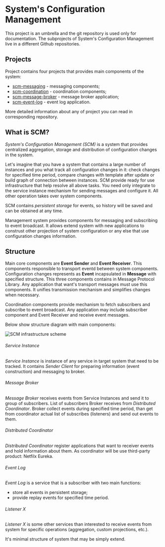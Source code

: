 # System's Configuration Management

This project is an umbrella and the git repository is used only for documentation.
The subprojects of System's Configuration Management live in a different Github repositories.

## Projects

Project contains four projects that provides main components of the system:

* [scm-messaging](https://github.com/ametiste-oss/ametiste-scm-messaging) - messaging components;
* [scm-coordination](https://github.com/ametiste-oss/ametiste-scm-coordination) - coordination components;
* [scm-message-broker](https://github.com/ametiste-oss/ametiste-scm-message-broker) - message broker application;
* [scm-event-log](https://github.com/ametiste-oss/ametiste-scm-event-log) - event log application.

More detailed information about any of project you can read in corresponding repository.

## What is SCM?

*System's Configuration Management (SCM)* is a system that provides centralized aggregation, storage and distribution of configuration changes in the system.

Let's imagine that you have a system that contains a large number of instances and you what track all configuration changes in it: check changes for specified time period, compare changes with  template after update or build graph of connection between instances. SCM provide ready for use infrastructure that help resolve all above tasks. You need only integrate to the service instance mechanism for sending messages and configure it. All other operation takes over system components.

SCM contains *persistent storage* for events, so history will be saved and can be obtained at any time.

Management system provides components for messaging and subscribing to event broadcast. It allows extend system with new applications to construst other projection of system configuration or any else that use configuration changes information.

## Structure

Main core components are **Event Sender** and **Event Receiver**. This components responsible to transport eventd between system components. Configuration changes represents as **Event** incapsulated in **Message** with specified structure. This three components contains in Message Protocol Library.
Any application that want's transport messages must use this components. It unifies transmission mechanism and simplifies changes when necessary.

Coordination components provide mechanism to fetch subscribers and subscribe to event broadcast. Any application may include subscriber component and Event Receiver and receive event messages.

Below show structure diagram with main components:

![SCM infrastructure scheme](https://cloud.githubusercontent.com/assets/11256858/10566739/22decf70-75f8-11e5-9234-df14c08c929e.png)

###### Service Instance
*Service Instance* is instance of any service in target system that need to be tracked. It contains *Sender Client* for preparing information (event construction) and messaging to broker.

###### Message Broker
*Message Broker* receives events from Service Instances and send it to group of subscribers. List of subscribers Broker receives from *Distributed Coordinator*.
Broker collect events during specified time period, than get from coordinator actual list of subscribes (listeners) and send out events to them.

###### Distributed Coordinator
*Distributed Coordinator* register applications that want to receiver events and hold information about them. As coordinator will be use third-party product: Netfilx Eureka.

###### Event Log
*Event Log* is a service that is a subscriber with two main functions:
- store all events in persistent storage;
- provide replay events for specified time period.

###### Listener X
*Listener X* is some other services than interested to receive events from system for specific operations (aggregation, custom projections, etc.).

It's minimal structure of system that may be simply extend.

